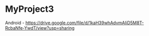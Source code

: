 # MyProject3
Android - https://drive.google.com/file/d/1kaH39whAdvmAIiD5M8T-RcbaNfe-YwdT/view?usp=sharing
